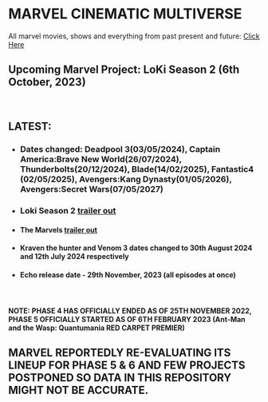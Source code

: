 # MARVEL CINEMATIC MULTIVERSE

All marvel movies, shows and everything from past present and future: [Click Here](https://github.com/gunjan1909/marvel/blob/main/MCU%20RESEARCH.md)

## Upcoming Marvel Project: LoKi Season 2 (6th October, 2023)

<br/>

## LATEST:

- ### Dates changed: Deadpool 3(03/05/2024), Captain America:Brave New World(26/07/2024), Thunderbolts(20/12/2024), Blade(14/02/2025), Fantastic4 (02/05/2025), Avengers:Kang Dynasty(01/05/2026), Avengers:Secret Wars(07/05/2027)
- ### Loki Season 2 [trailer out](https://youtu.be/dug56u8NN7g)
- #### The Marvels [trailer out](https://youtu.be/wS_qbDztgVY)
- #### Kraven the hunter and Venom 3 dates changed to 30th August 2024 and 12th July 2024 respectively
- #### Echo release date - 29th November, 2023 (all episodes at once)

<br/>

#### NOTE: PHASE 4 HAS OFFICIALLY ENDED AS OF 25TH NOVEMBER 2022, PHASE 5 OFFICIALLY STARTED AS OF 6TH FEBRUARY 2023 (Ant-Man and the Wasp: Quantumania RED CARPET PREMIER)

## MARVEL REPORTEDLY RE-EVALUATING ITS LINEUP FOR PHASE 5 & 6 AND FEW PROJECTS POSTPONED SO DATA IN THIS REPOSITORY MIGHT NOT BE ACCURATE.
